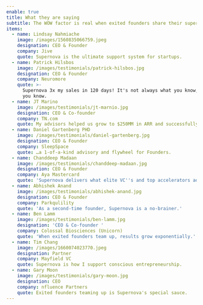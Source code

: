 ```yaml
---
enable: true
title: What they are saying
subtitle: The WOW factor is real when exited founders share their superpowers
items:
  - name: Lindsay Nahmiache
    image: /images/1560835066759.jpeg
    designation: CEO & Founder
    company: Jive
    quote: Supernova is the ultimate support system for startups.
  - name: Patrick Hilsbos
    image: /images/testimonials/patrick-hilsbos.jpg
    designation: CEO & Founder
    company: Neuromore
    quote: >-
      Supernova 3x my sales in 120 days! It's not always what you know, it's who
      you know.
  - name: JT Marino
    image: /images/testimonials/jt-marnio.jpg
    designation: CEO & Co-founder
    company: TN.com
    quote: My advisors helped us grow to $250MM in ARR and successfully exit.
  - name: Daniel Gartenberg PHD
    image: /images/testimonials/daniel-gartenberg.jpg
    designation: CEO & Founder
    company: SleepSpace
    quote: …a 1-of-a-kind advisory and flywheel for Founders.
  - name: Chanddeep Madaan
    image: /images/testimonials/chanddeep-madaan.jpg
    designation: CEO & Founder
    company: Aya Mastercard
    quote: 'Supernova delivers what elite VC''s and top accelerators advertise. '
  - name: Abhishek Anand
    image: /images/testimonials/abhishek-anand.jpg
    designation: CEO & Founder
    company: Parkqulility
    quote: 'As a second-time founder, Supernova is a no-brainer.'
  - name: Ben Lamm
    image: /images/testimonials/ben-lamm.jpg
    designation: 'CEO & Co-founder '
    company: Colossal Biosciences (Unicorn)
    quote: 'When exited founders team up, results grow exponentially.'
  - name: Tim Chang
    image: /images/1660074023770.jpeg
    designation: Partner
    company: Mayfield VC
    quote: Supernova is how I support conscious entrepreneurship.
  - name: Gary Moon
    image: /images/testimonials/gary-moon.jpg
    designation: CEO
    company: nfluence Partners
    quote: Exited founders teaming up is Supernova's special sauce.
---
```


